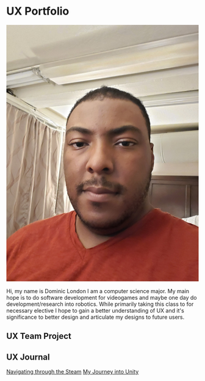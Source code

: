 # UX Portfolio
<img src="assets/20220823_220253.jpg" class="img-responsive" alt="">

Hi, my name is Dominic London I am a computer science major. My main hope is to do software development for videogames and maybe one day do development/research into robotics. While primarily taking this class to for necessary elective I hope to gain a better understanding of UX and it's significance to better design and articulate my designs to future users.

## UX Team Project


## UX Journal

[Navigating through the Steam](j01/)
[My Journey into Unity](j02/)
